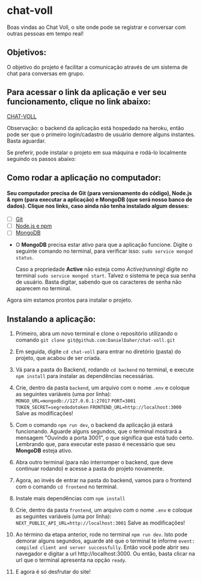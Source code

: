 # chat-voll
Boas vindas ao Chat Voll, o site onde pode se registrar e conversar com outras pessoas em tempo real!

## Objetivos:

O objetivo do projeto é facilitar a comunicação através de um sistema de chat para conversas em grupo.

## Para acessar o link da aplicação e ver seu funcionamento, clique no link abaixo:
[CHAT-VOLL](https://chat-voll-danieldaher.vercel.app/)

Observação: o backend da aplicação está hospedado na heroku, então pode ser que o primeiro login/cadastro de usuário demore alguns instantes. Basta aguardar.

Se preferir, pode instalar o projeto em sua máquina e rodá-lo localmente seguindo os passos abaixo:

## Como rodar a aplicação no computador:

#### Seu computador precisa de Git (para versionamento do código), Node.js & npm (para executar a aplicação) e MongoDB (que será nosso banco de dados). Clique nos links, caso ainda não tenha instalado algum desses:

 - [ ] [Git](https://git-scm.com/book/en/v2/Getting-Started-Installing-Git)
 - [ ] [Node.js e npm](https://docs.npmjs.com/downloading-and-installing-node-js-and-npm)
 - [ ] [MongoDB](https://docs.mongodb.com/manual/installation/)

- O **MongoDB** precisa estar ativo para que a aplicação funcione. Digite o seguinte comando no terminal, para verificar isso:
`sudo service mongod status`.

  Caso a propriedade **Active** não esteja como *Active(running)* digite no terminal `sudo service mongod start`. Talvez o sistema te peça sua senha de usuário. Basta digitar, sabendo que os caracteres de senha não aparecem no terminal.

Agora sim estamos prontos para instalar o projeto.

## Instalando a aplicação:

1. Primeiro, abra um novo terminal e clone o repositório utilizando o comando 
`git clone git@github.com:DanielDaher/chat-voll.git`

2. Em seguida, digite `cd chat-voll` para entrar no diretório (pasta) do projeto, que acabou de ser criada.

3. Vá para a pasta do Backend, rodando `cd backend` no terminal, e execute `npm install` para instalar as dependências necessárias.

4. Crie, dentro da pasta `backend`, um arquivo com o nome `.env` e coloque as seguintes variáveis (uma por linha):
  `MONGO_URL=mongodb://127.0.0.1:27017`
  `PORT=3001`
  `TOKEN_SECRET=segredodotoken`
  `FRONTEND_URL=http://localhost:3000`
 Salve as modificações!

5. Com o comando `npm run dev`, o backend da aplicação já estará funcionando. Aguarde alguns segundos, que o terminal mostrará a mensagem "Ouvindo a porta 3001", o que significa que está tudo certo. Lembrando que, para executar este passo é necessário que seu **MongoDB** esteja ativo.

6. Abra outro terminal (para não interromper o backend, que deve continuar rodando) e acesse a pasta do projeto novamente.

7. Agora, ao invés de entrar na pasta do backend, vamos para o frontend com o comando `cd frontend` no terminal.

8. Instale mais dependências com `npm install`

9. Crie, dentro da pasta `frontend`, um arquivo com o nome `.env` e coloque as seguintes variáveis (uma por linha):
  `NEXT_PUBLIC_API_URL=http://localhost:3001`
 Salve as modificações!

10. Ao término da etapa anterior, rode no terminal `npm run dev`. Isto pode demorar alguns segundos, aguarde até que o terminal te informe `event: compiled client and server successfully`. Então você pode abrir seu navegador e digitar a url http://localhost:3000. Ou então, basta clicar na url que o terminal apresenta na opção `ready`.

11. E agora é só desfrutar do site!
